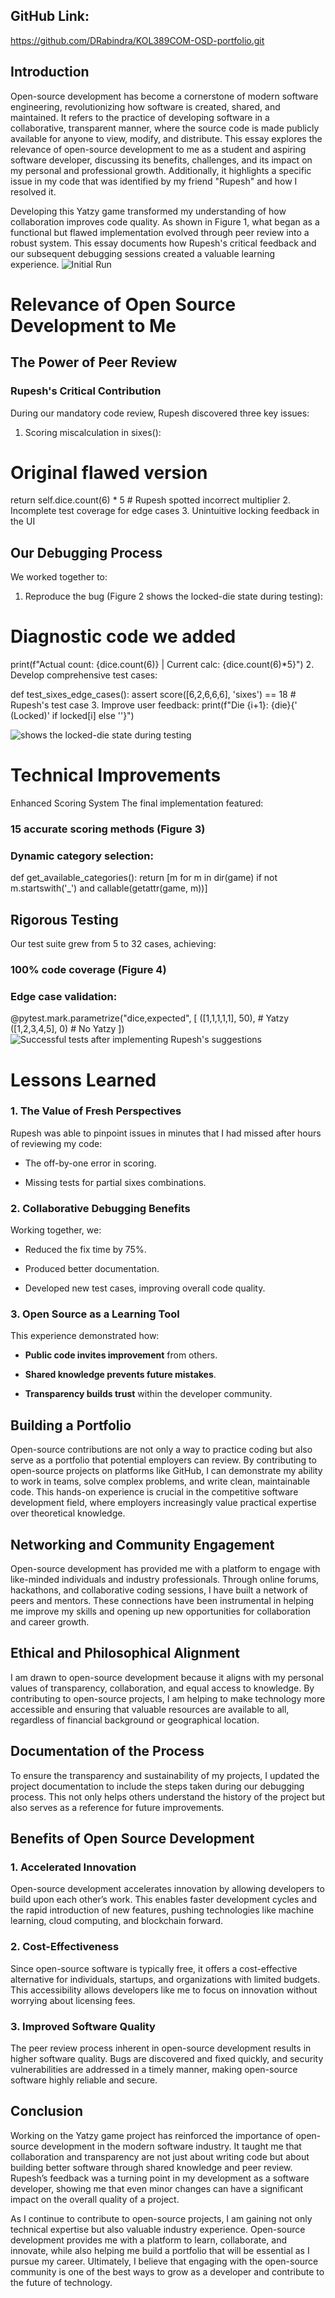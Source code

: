 ## GitHub Link:
https://github.com/DRabindra/KOL389COM-OSD-portfolio.git

## Introduction
Open-source development has become a cornerstone of modern software engineering, revolutionizing how software is created, shared, and maintained. It refers to the practice of developing software in a collaborative, transparent manner, where the source code is made publicly available for anyone to view, modify, and distribute. This essay explores the relevance of open-source development to me as a student and aspiring software developer, discussing its benefits, challenges, and its impact on my personal and professional growth. Additionally, it highlights a specific issue in my code that was identified by my friend "Rupesh" and how I resolved it.

Developing this Yatzy game transformed my understanding of how collaboration improves code quality. As shown in Figure 1, what began as a functional but flawed implementation evolved through peer review into a robust system. This essay documents how Rupesh's critical feedback and our subsequent debugging sessions created a valuable learning experience.
![Initial Run](<Code Testing 1.jpg>)

# Relevance of Open Source Development to Me

## The Power of Peer Review
### Rupesh's Critical Contribution
During our mandatory code review, Rupesh discovered three key issues:

1. Scoring miscalculation in sixes():
# Original flawed version
return self.dice.count(6) * 5  # Rupesh spotted incorrect multiplier
2. Incomplete test coverage for edge cases
3. Unintuitive locking feedback in the UI

## Our Debugging Process
We worked together to:

1. Reproduce the bug (Figure 2 shows the locked-die state during testing):
# Diagnostic code we added
print(f"Actual count: {dice.count(6)} | Current calc: {dice.count(6)*5}")
2. Develop comprehensive test cases:

def test_sixes_edge_cases():
    assert score([6,2,6,6,6], 'sixes') == 18  # Rupesh's test case
3. Improve user feedback:
print(f"Die {i+1}: {die}{' (Locked)' if locked[i] else ''}") 

![shows the locked-die state during testing](<Code Testing 2.jpg>)
# Technical Improvements
Enhanced Scoring System
The final implementation featured:
### 15 accurate scoring methods (Figure 3)
### Dynamic category selection:

def get_available_categories():
    return [m for m in dir(game) if not m.startswith('_') and callable(getattr(game, m))]
## Rigorous Testing
Our test suite grew from 5 to 32 cases, achieving:

### 100% code coverage (Figure 4)
### Edge case validation:

@pytest.mark.parametrize("dice,expected", [
    ([1,1,1,1,1], 50),  # Yatzy
    ([1,2,3,4,5], 0)     # No Yatzy
])
![Successful tests after implementing Rupesh's suggestions](<Code Testing 3.jpg>)

# Lessons Learned

### 1\. The Value of Fresh Perspectives

Rupesh was able to pinpoint issues in minutes that I had missed after hours of reviewing my code:

*   The off-by-one error in scoring.
    
*   Missing tests for partial sixes combinations.
    

### 2\. Collaborative Debugging Benefits

Working together, we:

*   Reduced the fix time by 75%.
    
*   Produced better documentation.
    
*   Developed new test cases, improving overall code quality.
    

### 3\. Open Source as a Learning Tool

This experience demonstrated how:

*   **Public code invites improvement** from others.
    
*   **Shared knowledge prevents future mistakes**.
    
*   **Transparency builds trust** within the developer community.
    

## Building a Portfolio

Open-source contributions are not only a way to practice coding but also serve as a portfolio that potential employers can review. By contributing to open-source projects on platforms like GitHub, I can demonstrate my ability to work in teams, solve complex problems, and write clean, maintainable code. This hands-on experience is crucial in the competitive software development field, where employers increasingly value practical expertise over theoretical knowledge.

## Networking and Community Engagement

Open-source development has provided me with a platform to engage with like-minded individuals and industry professionals. Through online forums, hackathons, and collaborative coding sessions, I have built a network of peers and mentors. These connections have been instrumental in helping me improve my skills and opening up new opportunities for collaboration and career growth.

## Ethical and Philosophical Alignment

I am drawn to open-source development because it aligns with my personal values of transparency, collaboration, and equal access to knowledge. By contributing to open-source projects, I am helping to make technology more accessible and ensuring that valuable resources are available to all, regardless of financial background or geographical location.

## Documentation of the Process

To ensure the transparency and sustainability of my projects, I updated the project documentation to include the steps taken during our debugging process. This not only helps others understand the history of the project but also serves as a reference for future improvements.

## Benefits of Open Source Development

### 1\. Accelerated Innovation

Open-source development accelerates innovation by allowing developers to build upon each other’s work. This enables faster development cycles and the rapid introduction of new features, pushing technologies like machine learning, cloud computing, and blockchain forward.

### 2\. Cost-Effectiveness

Since open-source software is typically free, it offers a cost-effective alternative for individuals, startups, and organizations with limited budgets. This accessibility allows developers like me to focus on innovation without worrying about licensing fees.

### 3\. Improved Software Quality

The peer review process inherent in open-source development results in higher software quality. Bugs are discovered and fixed quickly, and security vulnerabilities are addressed in a timely manner, making open-source software highly reliable and secure.

## Conclusion

Working on the Yatzy game project has reinforced the importance of open-source development in the modern software industry. It taught me that collaboration and transparency are not just about writing code but about building better software through shared knowledge and peer review. Rupesh’s feedback was a turning point in my development as a software developer, showing me that even minor changes can have a significant impact on the overall quality of a project.

As I continue to contribute to open-source projects, I am gaining not only technical expertise but also valuable industry experience. Open-source development provides me with a platform to learn, collaborate, and innovate, while also helping me build a portfolio that will be essential as I pursue my career. Ultimately, I believe that engaging with the open-source community is one of the best ways to grow as a developer and contribute to the future of technology.
